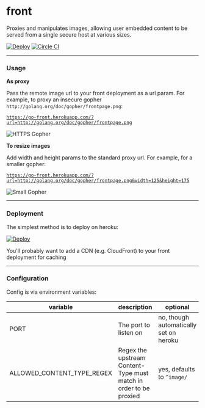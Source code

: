 # front

Proxies and manipulates images, allowing user embedded content to be served from a single secure host at various sizes.

[![Deploy](https://www.herokucdn.com/deploy/button.png)](https://heroku.com/deploy?template=https://github.com/ryanlower/front) [![Circle CI](https://circleci.com/gh/ryanlower/front.png?circle-token=20a52d09d241b53c718e4b93a48e9a8ea3e5c192)](https://circleci.com/gh/ryanlower/front)

---

### Usage

**As proxy**

Pass the remote image url to your front deployment as a url param. For example, to proxy an insecure gopher `http://golang.org/doc/gopher/frontpage.png`:

[`https://go-front.herokuapp.com/?url=http://golang.org/doc/gopher/frontpage.png`](https://go-front.herokuapp.com/?url=http://golang.org/doc/gopher/frontpage.png)

![HTTPS Gopher](https://go-front.herokuapp.com/?url=http://golang.org/doc/gopher/frontpage.png)

**To resize images**

Add width and height params to the standard proxy url. For example, for a smaller gopher:

[`https://go-front.herokuapp.com/?url=http://golang.org/doc/gopher/frontpage.png&width=125&height=175`](https://go-front.herokuapp.com/?url=http://golang.org/doc/gopher/frontpage.png&width=125&height=175)

![Small Gopher](https://go-front.herokuapp.com?url=http://golang.org/doc/gopher/frontpage.png&width=125&height=175)

---

### Deployment

The simplest method is to deploy on heroku:

[![Deploy](https://www.herokucdn.com/deploy/button.png)](https://heroku.com/deploy?template=https://github.com/ryanlower/front)

You'll probably want to add a CDN (e.g. CloudFront) to your front deployment for caching

---

### Configuration

Config is via environment variables:

variable | description | optional
--- | --- | ---
PORT | The port to listen on | no, though automatically set on heroku
ALLOWED_CONTENT_TYPE_REGEX | Regex the upstream Content-Type must match in order to be proxied | yes, defaults to `^image/`

